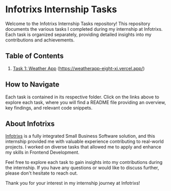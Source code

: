 # Infotrixs Internship Tasks

Welcome to the Infotrixs Internship Tasks repository! This repository documents the various tasks I completed during my internship at Infotrixs. Each task is organized separately, providing detailed insights into my contributions and achievements.

## Table of Contents

1. [Task 1: Weather App](WeatherApp)
   (<https://weatherapp-eight-xi.vercel.app/>)

## How to Navigate

Each task is contained in its respective folder. Click on the links above to explore each task, where you will find a README file providing an overview, key findings, and relevant code snippets.

## About Infotrixs

[Infotrixs](https://www.infotrixs.com/) is a fully integrated Small Business Software solution, and this internship provided me with valuable experience contributing to real-world projects. I worked on diverse tasks that allowed me to apply and enhance my skills in Frontend Development.

Feel free to explore each task to gain insights into my contributions during the internship. If you have any questions or would like to discuss further, please don't hesitate to reach out.

Thank you for your interest in my internship journey at Infotrixs!
